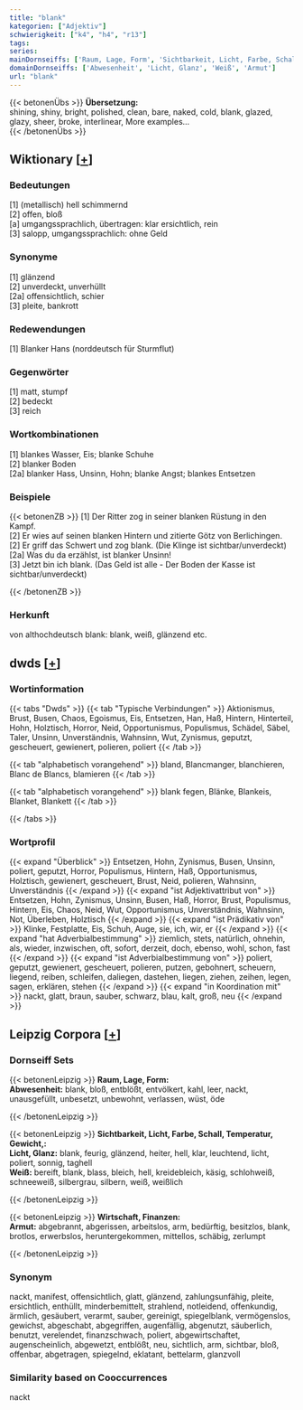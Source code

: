 ```yaml
---
title: "blank"
kategorien: ["Adjektiv"]
schwierigkeit: ["k4", "h4", "r13"]
tags:
series:
mainDornseiffs: ['Raum, Lage, Form', 'Sichtbarkeit, Licht, Farbe, Schall, Temperatur, Gewicht,', 'Wirtschaft, Finanzen']
domainDornseiffs: ['Abwesenheit', 'Licht, Glanz', 'Weiß', 'Armut']
url: "blank"
---
```


{{< betonenÜbs >}}
**Übersetzung:**  
shining, shiny, bright, polished, clean, bare, naked, cold, blank, glazed, glazy, sheer, broke, interlinear, More examples...  
{{< /betonenÜbs >}}

## Wiktionary [[+](https://de.wiktionary.org/wiki/blank)]

### Bedeutungen
[1] (metallisch) hell schimmernd  
[2] offen, bloß  
[a] umgangssprachlich, übertragen: klar ersichtlich, rein  
[3] salopp, umgangssprachlich: ohne Geld  

### Synonyme
[1] glänzend  
[2] unverdeckt, unverhüllt  
[2a] offensichtlich, schier  
[3] pleite, bankrott  

### Redewendungen
[1] Blanker Hans (norddeutsch für Sturmflut)  

### Gegenwörter
[1] matt, stumpf  
[2] bedeckt  
[3] reich  

### Wortkombinationen
[1] blankes Wasser, Eis; blanke Schuhe  
[2] blanker Boden  
[2a] blanker Hass, Unsinn, Hohn; blanke Angst; blankes Entsetzen  

### Beispiele
{{< betonenZB >}}
[1] Der Ritter zog in seiner blanken Rüstung in den Kampf.  
[2] Er wies auf seinen blanken Hintern und zitierte Götz von Berlichingen.  
[2] Er griff das Schwert und zog blank. (Die Klinge ist sichtbar/unverdeckt)  
[2a] Was du da erzählst, ist blanker Unsinn!  
[3] Jetzt bin ich blank. (Das Geld ist alle - Der Boden der Kasse ist sichtbar/unverdeckt)  

{{< /betonenZB >}}
### Herkunft
von althochdeutsch blank: blank, weiß, glänzend etc.  



## dwds [[+](https://www.dwds.de/wb/blank)]

### Wortinformation
{{< tabs "Dwds" >}}
{{< tab "Typische Verbindungen" >}}
Aktionismus, Brust, Busen, Chaos, Egoismus, Eis, Entsetzen, Han, Haß, Hintern, Hinterteil, Hohn, Holztisch, Horror, Neid, Opportunismus, Populismus, Schädel, Säbel, Taler, Unsinn, Unverständnis, Wahnsinn, Wut, Zynismus, geputzt, gescheuert, gewienert, polieren, poliert
{{< /tab >}}

{{< tab "alphabetisch vorangehend" >}}
bland, Blancmanger, blanchieren, Blanc de Blancs, blamieren
{{< /tab >}}

{{< tab "alphabetisch vorangehend" >}}
blank fegen, Blänke, Blankeis, Blanket, Blankett
{{< /tab >}}

{{< /tabs >}}

### Wortprofil
{{< expand "Überblick" >}} Entsetzen, Hohn, Zynismus, Busen, Unsinn, poliert, geputzt, Horror, Populismus, Hintern, Haß, Opportunismus, Holztisch, gewienert, gescheuert, Brust, Neid, polieren, Wahnsinn, Unverständnis {{< /expand >}}
{{< expand "ist Adjektivattribut von" >}} Entsetzen, Hohn, Zynismus, Unsinn, Busen, Haß, Horror, Brust, Populismus, Hintern, Eis, Chaos, Neid, Wut, Opportunismus, Unverständnis, Wahnsinn, Not, Überleben, Holztisch {{< /expand >}}
{{< expand "ist Prädikativ von" >}} Klinke, Festplatte, Eis, Schuh, Auge, sie, ich, wir, er {{< /expand >}}
{{< expand "hat Adverbialbestimmung" >}} ziemlich, stets, natürlich, ohnehin, als, wieder, inzwischen, oft, sofort, derzeit, doch, ebenso, wohl, schon, fast {{< /expand >}}
{{< expand "ist Adverbialbestimmung von" >}} poliert, geputzt, gewienert, gescheuert, polieren, putzen, gebohnert, scheuern, liegend, reiben, schleifen, daliegen, dastehen, liegen, ziehen, zeihen, legen, sagen, erklären, stehen {{< /expand >}}
{{< expand "in Koordination mit" >}} nackt, glatt, braun, sauber, schwarz, blau, kalt, groß, neu {{< /expand >}}

## Leipzig Corpora [[+](https://corpora.uni-leipzig.de/en/res?word=blank&corpusId=deu_newscrawl-public_2018)]

### Dornseiff Sets
{{< betonenLeipzig >}}
**Raum, Lage, Form:**  
**Abwesenheit:** blank, bloß, entblößt, entvölkert, kahl, leer, nackt, unausgefüllt, unbesetzt, unbewohnt, verlassen, wüst, öde  

{{< /betonenLeipzig >}}


{{< betonenLeipzig >}}
**Sichtbarkeit, Licht, Farbe, Schall, Temperatur, Gewicht,:**  
**Licht, Glanz:** blank, feurig, glänzend, heiter, hell, klar, leuchtend, licht, poliert, sonnig, taghell  
**Weiß:** bereift, blank, blass, bleich, hell, kreidebleich, käsig, schlohweiß, schneeweiß, silbergrau, silbern, weiß, weißlich  

{{< /betonenLeipzig >}}


{{< betonenLeipzig >}}
**Wirtschaft, Finanzen:**  
**Armut:** abgebrannt, abgerissen, arbeitslos, arm, bedürftig, besitzlos, blank, brotlos, erwerbslos, heruntergekommen, mittellos, schäbig, zerlumpt  

{{< /betonenLeipzig >}}

### Synonym
nackt, manifest, offensichtlich, glatt, glänzend, zahlungsunfähig, pleite, ersichtlich, enthüllt, minderbemittelt, strahlend, notleidend, offenkundig, ärmlich, gesäubert, verarmt, sauber, gereinigt, spiegelblank, vermögenslos, gewichst, abgeschabt, abgegriffen, augenfällig, abgenutzt, säuberlich, benutzt, verelendet, finanzschwach, poliert, abgewirtschaftet, augenscheinlich, abgewetzt, entblößt, neu, sichtlich, arm, sichtbar, bloß, offenbar, abgetragen, spiegelnd, eklatant, bettelarm, glanzvoll


### Similarity based on Cooccurrences
nackt

